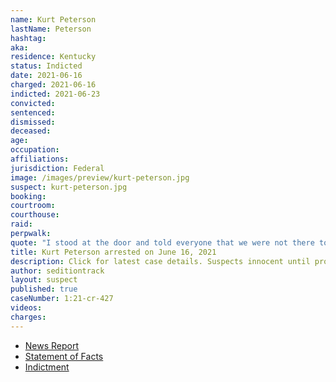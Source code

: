 ```yaml
---
name: Kurt Peterson
lastName: Peterson
hashtag:
aka:
residence: Kentucky
status: Indicted
date: 2021-06-16
charged: 2021-06-16
indicted: 2021-06-23
convicted:
sentenced:
dismissed:
deceased:
age:
occupation:
affiliations:
jurisdiction: Federal
image: /images/preview/kurt-peterson.jpg
suspect: kurt-peterson.jpg
booking:
courtroom:
courthouse:
raid:
perpwalk:
quote: "I stood at the door and told everyone that we were not there to hurt anybody or damage anything..."
title: Kurt Peterson arrested on June 16, 2021
description: Click for latest case details. Suspects innocent until proven guilty.
author: seditiontrack
layout: suspect
published: true
caseNumber: 1:21-cr-427
videos:
charges:
---
```

- [News Report](https://www.whas11.com/article/news/crime/arrest-kurt-peterson-hodgenville-capitol-riot/417-10893ffb-00ba-4977-991a-3996fd089803)
- [Statement of Facts](https://www.justice.gov/usao-dc/case-multi-defendant/file/1412806/download)
- [Indictment](https://www.justice.gov/usao-dc/case-multi-defendant/file/1412801/download)
